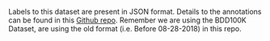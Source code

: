 Labels to this dataset are present in JSON format. 
Details to the annotations can be found in this [Github repo](https://github.com/ucbdrive/bdd-data/blob/master/doc/format.md).
Remember we are using the BDD100K Dataset, are using the old format (i.e. Before 08-28-2018) in this repo. 